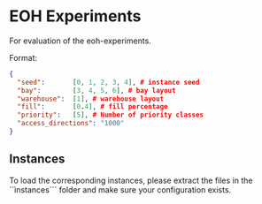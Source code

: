 # EOH Experiments

For evaluation of the eoh-experiments. 

Format: 

```json
{
  "seed":       [0, 1, 2, 3, 4], # instance seed
  "bay":        [3, 4, 5, 6], # bay layout
  "warehouse":  [1], # warehouse layout
  "fill":       [0.4], # fill percentage
  "priority":   [5], # Number of priority classes
  "access_directions": "1000"
}
```

## Instances

To load the corresponding instances, please extract the files in the ``ìnstances``` folder and make sure your configuration exists.
